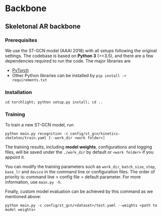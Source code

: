 # Backbone

## Skeletonal AR backbone

### Prerequisites
We use the ST-GCN model (AAAI 2018) with all setups following the original settings. The codebase is based on **Python 3** (>=3.5), and there are a few dependencies required to run the code. The major libraries are
- [PyTorch](http://pytorch.org/)
- Other Python libraries can be installed by `pip install -r requirements.txt`

### Installation
```
cd torchlight; python setup.py install; cd ..
```

### Training
To train a new ST-GCN model, run
```
python main.py recognition -c config/st_gcn/kinetics-skeleton/train.yaml [--work_dir <work folder>]
```
<!-- ```
python main.py recognition -c config/st_gcn/<dataset>/train.yaml [--work_dir <work folder>]
```
where the ```<dataset>``` must be ```nturgbd-cross-view```, ```nturgbd-cross-subject``` or ```kinetics-skeleton```, depending on the dataset you want to use. -->
The training results, including **model weights**, configurations and logging files, will be saved under the ```./work_dir``` by default or ```<work folder>``` if you appoint it.

You can modify the training parameters such as ```work_dir```, ```batch_size```, ```step```, ```base_lr``` and ```device``` in the command line or configuration files. The order of priority is:  command line > config file > default parameter. For more information, use ```main.py -h```.

Finally, custom model evaluation can be achieved by this command as we mentioned above:
```
python main.py -c config/st_gcn/<dataset>/test.yaml --weights <path to model weights>
```





